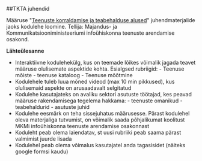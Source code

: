 ##TKTA juhendid

Määruse "[Teenuste korraldamise ja teabehalduse alused](https://eelnoud.valitsus.ee/main/mount/docList/dcaf70ef-c6aa-4cc2-9140-6094aee0970c)" juhendmaterjalide jaoks kodulehe loomine. Tellija: Majandus- ja Kommunikatsiooniministeeriumi infoühiskonna teenuste arendamise osakond.

__Lähteülesanne__

- Interaktiivne kodulehekülg, kus on teemade lõikes võimalik jagada teavet määruse olulisemate aspektide kohta. Esialgsed rubriigid:
	  - Teenuse mõiste
	  - teenuse kataloog
	  - Teenuse mõõtmine
- Kodulehele tuleb luua mõned videod (max 10 min pikkused), kus olulisemaid aspekte on arusaadavalt selgitatud
- Kodulehe kasutajateks on avaliku sektori asutuste töötajad, kes peavad määruse rakendamisega tegelema hakkama: 
	  - teenuste omanikud
	  - teabehaldurid
	  - asutuste juhid
- Kodulehe eesmärk on teha sissejuhatus määrusesse. Pärast kodulehel oleva materjaliga tutvumist, on võimalik saada põhjalikumat koolitust MKMi infoühiskonna teenuste arendamise osakonnast
- Koduleht peab olema laiendatav, st uusi rubriiki peab saama pärast valmimist juurde lisada
- Kodulehel peab olema võimalus kasutajatel anda tagasisidet (näiteks google formsi kaudu)
 
	


